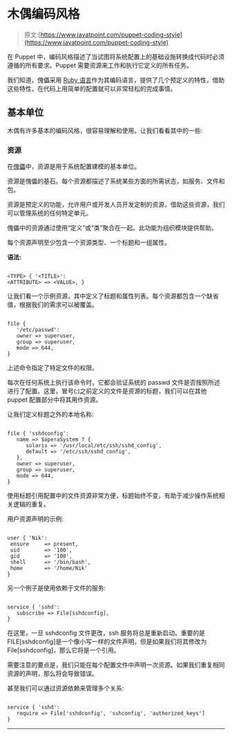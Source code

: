 # 木偶编码风格

> 原文:[https://www.javatpoint.com/puppet-coding-style](https://www.javatpoint.com/puppet-coding-style)

在 Puppet 中，编码风格描述了当试图将系统配置上的基础设施转换成代码时必须遵循的所有要求。Puppet 需要资源来工作和执行它定义的所有任务。

我们知道，傀儡采用 [Ruby 语言](https://www.javatpoint.com/ruby-tutorial)作为其编码语言，提供了几个预定义的特性，借助这些特性，在代码上用简单的配置就可以非常轻松的完成事情。

## 基本单位

木偶有许多基本的编码风格，很容易理解和使用。让我们看看其中的一些:

### 资源

在[傀儡](https://www.javatpoint.com/puppet)中，资源是用于系统配置建模的基本单位。

资源是傀儡的基石。每个资源都描述了系统某些方面的所需状态，如服务、文件和包。

资源是预定义的功能，允许用户或开发人员开发定制的资源，借助这些资源，我们可以管理系统的任何特定单元。

傀儡中的资源通过使用“定义”或“类”聚合在一起。此功能为组织模块提供帮助。

每个资源声明至少包含一个资源类型、一个标题和一组属性。

**语法:**

```

<TYPE> { '<TITLE>': 
<ATTRIBUTE> => <VALUE>, }

```

让我们看一个示例资源，其中定义了标题和属性列表。每个资源都包含一个缺省值，根据我们的需求可以被覆盖。

```

file {  
   '/etc/passwd': 
   owner => superuser, 
   group => superuser, 
   mode => 644, 
}

```

上述命令指定了特定文件的权限。

每次在任何系统上执行该命令时，它都会验证系统的 passwd 文件是否按照所述进行了配置。这里，冒号(:)之前定义的文件是资源的标题，我们可以在其他 puppet 配置部分中将其用作资源。

让我们定义标题之外的本地名称:

```

file { 'sshdconfig': 
   name => $operaSystem ? { 
      solaris => '/usr/local/etc/ssh/sshd_config', 
      default => '/etc/ssh/sshd_config', 
   }, 
   owner => superuser, 
   group => superuser, 
   mode => 644, 
}

```

使用标题引用配置中的文件资源非常方便，标题始终不变，有助于减少操作系统相关逻辑的重复。

用户资源声明的示例:

```

user { 'Nik':
 ensure     => present,
 uid        => '100',
 gid        => '100',
 shell      => '/bin/bash',
 home       => '/home/Nik'
}

```

另一个例子是使用依赖于文件的服务:

```

service { 'sshd': 
   subscribe => File[sshdconfig], 
}

```

在这里，一旦 sshdconfig 文件更改，ssh 服务将总是重新启动。重要的是 FILE[sshdconfig]是一个像小写一样的文件声明，但是如果我们将其修改为 File[sshdconfig]，那么它将是一个引用。

需要注意的要点是，我们只能在每个配置文件中声明一次资源。如果我们重复相同资源的声明，那么将会导致错误。

甚至我们可以通过资源依赖来管理多个关系:

```

service { 'sshd': 
   require => File['sshdconfig', 'sshconfig', 'authorized_keys']
}   

```

* * *